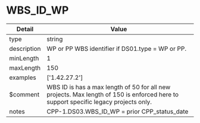 # WBS_ID_WP
| Detail | Value |
| ------ | ----- |
| type | string |
| description | WP or PP WBS identifier if DS01.type = WP or PP. |
| minLength | 1 |
| maxLength | 150 |
| examples | ['1.42.27.2'] |
| $comment | WBS ID is has a max length of 50 for all new projects. Max length of 150 is enforced here to support specific legacy projects only. |
| notes | CPP-1.DS03.WBS_ID_WP = prior CPP_status_date |

